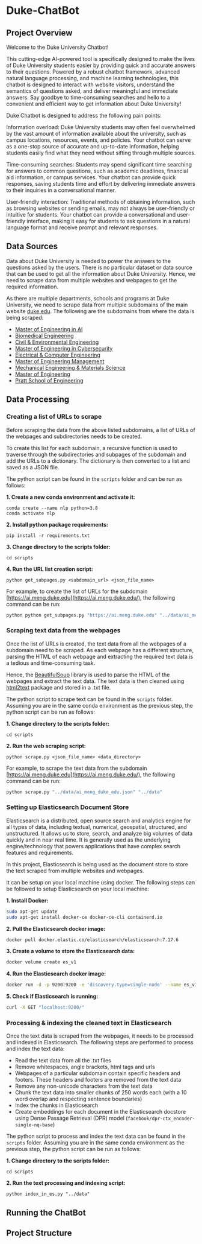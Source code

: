 # Duke-ChatBot

## Project Overview
Welcome to the Duke University Chatbot!

This cutting-edge AI-powered tool is specifically designed to make the lives of Duke University students easier by providing quick and accurate answers to their questions. Powered by a robust chatbot framework, advanced natural language processing, and machine learning technologies, this chatbot is designed to interact with website visitors, understand the semantics of questions asked, and deliver meaningful and immediate answers. Say goodbye to time-consuming searches and hello to a convenient and efficient way to get information about Duke University!

Duke Chatbot is designed to address the following pain points:

Information overload: Duke University students may often feel overwhelmed by the vast amount of information available about the university, such as campus locations, resources, events, and policies. Your chatbot can serve as a one-stop source of accurate and up-to-date information, helping students easily find what they need without sifting through multiple sources.

Time-consuming searches: Students may spend significant time searching for answers to common questions, such as academic deadlines, financial aid information, or campus services. Your chatbot can provide quick responses, saving students time and effort by delivering immediate answers to their inquiries in a conversational manner.

User-friendly interaction: Traditional methods of obtaining information, such as browsing websites or sending emails, may not always be user-friendly or intuitive for students. Your chatbot can provide a conversational and user-friendly interface, making it easy for students to ask questions in a natural language format and receive prompt and relevant responses.

## Data Sources

Data about Duke University is needed to power the answers to the questions asked by the users. There is no particular dataset or data source that can be used to get all the information about Duke University. Hence, we need to scrape data from multiple websites and webpages to get the required information.

As there are multiple departments, schools and programs at Duke University, we need to scrape data from multiple subdomains of the main website [duke.edu](https://www.duke.edu/). The following are the subdomains from where the data is being scraped:

* [Master of Engineering in AI](https://ai.meng.duke.edu/)
* [Biomedical Engineering](https://bme.duke.edu/)
* [Civil & Environmental Engineering](https://cee.duke.edu/)
* [Master of Engineering in Cybersecurity](https://cybersecurity.meng.duke.edu)
* [Electrical & Computer Engineering](https://www.ece.duke.edu/)
* [Master of Engineering Management](https://memp.pratt.duke.edu/)
* [Mechanical Engineering & Materials Science](https://mems.duke.edu/)
* [Master of Engineering](https://meng.pratt.duke.edu/)
* [Pratt School of Engineering](https:/pratt.duke.edu/)

## Data Processing

### **Creating a list of URLs to scrape**

Before scraping the data from the above listed subdomains, a list of URLs of the webpages and subdirectories needs to be created.

To create this list for each subdomain, a recursive function is used to traverse through the subdirectories and subpages of the subdomain and add the URLs to a dictionary. The dictionary is then converted to a list and saved as a JSON file.

The python script can be found in the `scripts` folder and can be run as follows:

**1. Create a new conda environment and activate it:** 
```
conda create --name nlp python=3.8
conda activate nlp
```
**2. Install python package requirements:** 
```
pip install -r requirements.txt 
```
**3. Change directory to the scripts folder:** 
```
cd scripts
```
**4. Run the URL list creation script:** 
```
python get_subpages.py <subdomain_url> <json_file_name>
```

For example, to create the list of URLs for the subdomain [https://ai.meng.duke.edu](https://ai.meng.duke.edu/), the following command can be run:

```bash
python python get_subpages.py "https://ai.meng.duke.edu" "../data/ai_meng_duke_edu.json"
```

### **Scraping text data from the webpages**

Once the list of URLs is created, the text data from all the webpages of a subdomain need to be scraped. As each webpage has a different structure, parsing the HTML of each webpage and extracting the required text data is a tedious and time-consuming task.

Hence, the [BeautifulSoup](https://www.crummy.com/software/BeautifulSoup/bs4/doc/) library is used to parse the HTML of the webpages and extract the text data. The text data is then cleaned using [html2text](https://pypi.org/project/html2text/) package and stored in a .txt file.

The python script to scrape text can be found in the `scripts` folder. Assuming you are in the same conda environment as the previous step, the python script can be run as follows:

**1. Change directory to the scripts folder:** 
```
cd scripts
```
**2. Run the web scraping script:** 
```
python scrape.py <json_file_name> <data_directory>
```

For example, to scrape the text data from the subdomain [https://ai.meng.duke.edu](https://ai.meng.duke.edu/), the following command can be run:

```bash
python scrape.py "../data/ai_meng_duke_edu.json" "../data"
```
### **Setting up Elasticsearch Document Store**

Elasticsearch is a distributed, open source search and analytics engine for all types of data, including textual, numerical, geospatial, structured, and unstructured. It allows us to store, search, and analyze big volumes of data quickly and in near real time. It is generally used as the underlying engine/technology that powers applications that have complex search features and requirements.

In this project, Elasticsearch is being used as the document store to store the text scraped from multiple websites and webpages.

It can be setup on your local machine using docker. The following steps can be followed to setup Elasticsearch on your local machine:

**1. Install Docker:** 
```bash
sudo apt-get update
sudo apt-get install docker-ce docker-ce-cli containerd.io
```
**2. Pull the Elasticsearch docker image:** 
```bash
docker pull docker.elastic.co/elasticsearch/elasticsearch:7.17.6
```
**3. Create a volume to store the Elasticsearch data:** 
```bash
docker volume create es_v1
```

**4. Run the Elasticsearch docker image:** 
```bash
docker run -d -p 9200:9200 -e 'discovery.type=single-node' --name es_v1 --mount type=volume,src=es_v1,target=/usr/share/elasticsearch/ elasticsearch:7.17.6
```

**5. Check if Elasticsearch is running:** 
```bash
curl -X GET "localhost:9200/"
```

### **Processing & indexing the cleaned text in Elasticsearch**

Once the text data is scraped from the webpages, it needs to be processed and indexed in Elasticsearch. The following steps are performed to process and index the text data:
- Read the text data from all the .txt files
- Remove whitespaces, angle brackets, html tags and urls
- Webpages of a particular subdomain contain specific headers and footers. These headers and footers are removed from the text data
- Remove any non-unicode characters from the text data
- Chunk the text data into smaller chunks of 250 words each (with a 10 word overlap and respecting sentence boundaries)
- Index the chunks in Elasticsearch
- Create embeddings for each document in the Elasticsearch docstore using Dense Passage Retrieval (DPR) model (`facebook/dpr-ctx_encoder-single-nq-base`)

The python script to process and index the text data can be found in the `scripts` folder. Assuming you are in the same conda environment as the previous step, the python script can be run as follows:

**1. Change directory to the scripts folder:** 
```
cd scripts
```
**2. Run the text processing and indexing script:** 
```
python index_in_es.py "../data"
```


## Running the ChatBot

## Project Structure